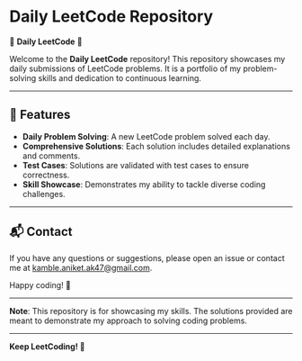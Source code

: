 # Daily LeetCode Repository

🌟 **Daily LeetCode** 🌟

Welcome to the **Daily LeetCode** repository! This repository showcases my daily submissions of LeetCode problems. It is a portfolio of my problem-solving skills and dedication to continuous learning.

---

## 🌟 **Features**

- **Daily Problem Solving**: A new LeetCode problem solved each day.
- **Comprehensive Solutions**: Each solution includes detailed explanations and comments.
- **Test Cases**: Solutions are validated with test cases to ensure correctness.
- **Skill Showcase**: Demonstrates my ability to tackle diverse coding challenges.

---

## 📬 **Contact**

If you have any questions or suggestions, please open an issue or contact me at kamble.aniket.ak47@gmail.com.

Happy coding! 🎉

---

**Note**: This repository is for showcasing my skills. The solutions provided are meant to demonstrate my approach to solving coding problems.

---

**Keep LeetCoding! 🚀**
